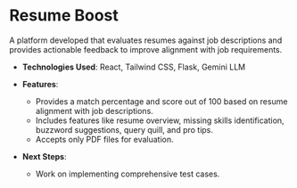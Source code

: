 # Resume Boost

A platform developed that evaluates resumes against job descriptions and provides actionable feedback to improve alignment with job requirements.

- **Technologies Used**: React, Tailwind CSS, Flask, Gemini LLM

- **Features**:
  - Provides a match percentage and score out of 100 based on resume alignment with job descriptions.
  - Includes features like resume overview, missing skills identification, buzzword suggestions, query quill, and pro tips.
  - Accepts only PDF files for evaluation.
  
- **Next Steps**: 
  - Work on implementing comprehensive test cases.

